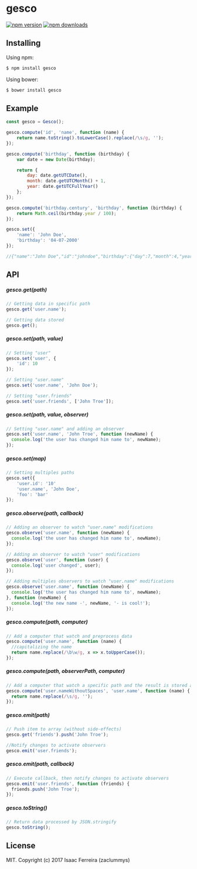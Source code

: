 # gesco

[![npm version](https://img.shields.io/npm/v/gesco.svg?style=flat-square)](https://www.npmjs.org/package/gesco)
[![npm downloads](https://img.shields.io/npm/dm/gesco.svg?style=flat-square)](http://npm-stat.com/charts.html?package=gesco)

## Installing

Using npm:

```bash
$ npm install gesco
```

Using bower:

```bash
$ bower install gesco
```

## Example

```js
const gesco = Gesco();

gesco.compute('id', 'name', function (name) {
    return name.toString().toLowerCase().replace(/\s/g, '');
});

gesco.compute('birthday', function (birthday) {
    var date = new Date(birthday);

    return {
        day: date.getUTCDate(),
        month: date.getUTCMonth() + 1,
        year: date.getUTCFullYear()
    };
});

gesco.compute('birthday.century', 'birthday', function (birthday) {
    return Math.ceil(birthday.year / 100);
});

gesco.set({
    'name': 'John Doe',
	'birthday': '04-07-2000'
});

//{"name":"John Doe","id":"johndoe","birthday":{"day":7,"month":4,"year":2000,"century":20}}
```

## API

##### gesco.get(path)
```js
// Getting data in specific path
gesco.get('user.name');
```

```js
// Getting data stored
gesco.get();
```

##### gesco.set(path, value)
```js
// Setting "user"
gesco.set('user', {
    'id': 10
});

// Setting "user.name"
gesco.set('user.name', 'John Doe');

// Setting "user.friends"
gesco.set('user.friends', ['John Troe']);
```

##### gesco.set(path, value, observer)
```js
// Setting "user.name" and adding an observer
gesco.set('user.name', 'John Troe', function (newName) {
  console.log('the user has changed him name to', newName);
});
```

##### gesco.set(map)
```js
// Setting multiples paths
gesco.set({
    'user.id': '10'
    'user.name', 'John Doe',
    'foo': 'bar'
});
```

##### gesco.observe(path, callback)
```js
// Adding an observer to watch "user.name" modifications
gesco.observe('user.name', function (newName) {
  console.log('the user has changed him name to', newName);
});
```
```js
// Adding an observer to watch "user" modifications
gesco.observe('user', function (user) {
  console.log('user changed', user);
});
```

```js
// Adding multiples observers to watch "user.name" modifications
gesco.observe('user.name', function (newName) {
  console.log('the user has changed him name to', newName);
}, function (newName) {
  console.log('the new name -', newName, '- is cool!');
});
```


##### gesco.compute(path, computer)
```js
// Add a computer that watch and preprocess data
gesco.compute('user.name', function (name) {
  //capitalizing the name
  return name.replace(/\b\w/g, x => x.toUpperCase());
});
```

##### gesco.compute(path, observerPath, computer)
```js
// Add a computer that watch a specific path and the result is stored as another path
gesco.compute('user.nameWithoutSpaces', 'user.name', function (name) {
  return name.replace(/\s/g, '');
});
```

##### gesco.emit(path)
```js
// Push item to array (without side-effects)
gesco.get('friends').push('John Troe');

//Notify changes to activate observers
gesco.emit('user.friends');
```

##### gesco.emit(path, callback)
```js
// Execute callback, then notify changes to activate observers
gesco.emit('user.friends', function (friends) {
  friends.push('John Troe');
});
```

##### gesco.toString()
```js
// Return data processed by JSON.stringify
gesco.toString();
```

## License

MIT. Copyright (c) 2017 Isaac Ferreira (zaclummys)
